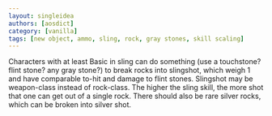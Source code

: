 ```yaml
---
layout: singleidea
authors: [aosdict]
category: [vanilla]
tags: [new object, ammo, sling, rock, gray stones, skill scaling]
---
```

Characters with at least Basic in sling can do something (use a touchstone? flint stone? any gray stone?) to break rocks into slingshot, which weigh 1 and have comparable to-hit and damage to flint stones. Slingshot may be weapon-class instead of rock-class. The higher the sling skill, the more shot that one can get out of a single rock. There should also be rare silver rocks, which can be broken into silver shot.
